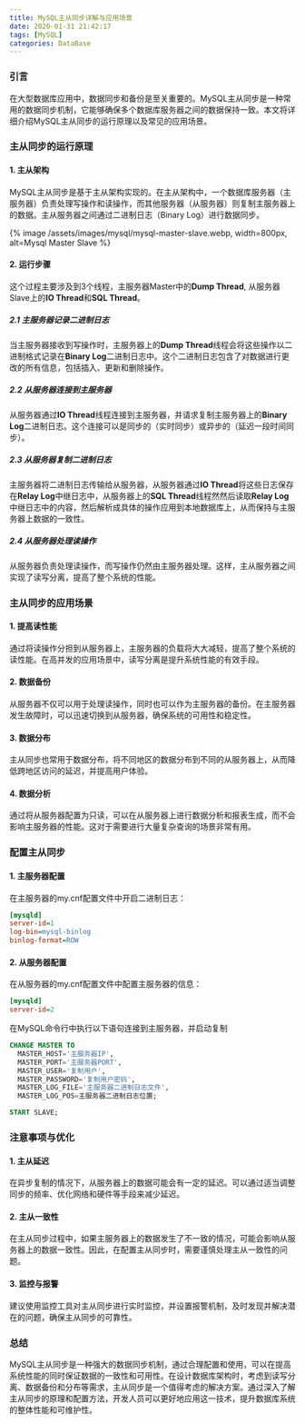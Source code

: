 ```yaml
---
title: MySQL主从同步详解与应用场景
date: 2020-01-31 21:42:17
tags: [MySQL]
categories: DataBase
---
```


### 引言
在大型数据库应用中，数据同步和备份是至关重要的。MySQL主从同步是一种常用的数据同步机制，它能够确保多个数据库服务器之间的数据保持一致。本文将详细介绍MySQL主从同步的运行原理以及常见的应用场景。

### 主从同步的运行原理
#### 1. 主从架构
MySQL主从同步是基于主从架构实现的。在主从架构中，一个数据库服务器（主服务器）负责处理写操作和读操作，而其他服务器（从服务器）则复制主服务器上的数据。主从服务器之间通过二进制日志（Binary Log）进行数据同步。

{% image /assets/images/mysql/mysql-master-slave.webp, width=800px, alt=Mysql Master Slave %}

#### 2. 运行步骤
这个过程主要涉及到3个线程，主服务器Master中的**Dump Thread**, 从服务器Slave上的**IO Thread**和**SQL Thread**。
##### 2.1 主服务器记录二进制日志
当主服务器接收到写操作时，主服务器上的**Dump Thread**线程会将这些操作以二进制格式记录在**Binary Log**二进制日志中。这个二进制日志包含了对数据进行更改的所有信息，包括插入、更新和删除操作。

##### 2.2 从服务器连接到主服务器
从服务器通过**IO Thread**线程连接到主服务器，并请求复制主服务器上的**Binary Log**二进制日志。这个连接可以是同步的（实时同步）或异步的（延迟一段时间同步）。 

##### 2.3 从服务器复制二进制日志
主服务器将二进制日志传输给从服务器，从服务器通过**IO Thread**将这些日志保存在**Relay Log**中继日志中，从服务器上的**SQL Thread**线程然然后读取**Relay Log**中继日志中的内容，然后解析成具体的操作应用到本地数据库上，从而保持与主服务器上数据的一致性。

##### 2.4 从服务器处理读操作
从服务器负责处理读操作，而写操作仍然由主服务器处理。这样，主从服务器之间实现了读写分离，提高了整个系统的性能。

### 主从同步的应用场景
#### 1. 提高读性能
通过将读操作分担到从服务器上，主服务器的负载将大大减轻，提高了整个系统的读性能。在高并发的应用场景中，读写分离是提升系统性能的有效手段。

#### 2. 数据备份
从服务器不仅可以用于处理读操作，同时也可以作为主服务器的备份。在主服务器发生故障时，可以迅速切换到从服务器，确保系统的可用性和稳定性。

#### 3. 数据分布
主从同步也常用于数据分布，将不同地区的数据分布到不同的从服务器上，从而降低跨地区访问的延迟，并提高用户体验。

#### 4. 数据分析
通过将从服务器配置为只读，可以在从服务器上进行数据分析和报表生成，而不会影响主服务器的性能。这对于需要进行大量复杂查询的场景非常有用。

### 配置主从同步
#### 1. 主服务器配置
在主服务器的my.cnf配置文件中开启二进制日志：
``` ini
[mysqld]
server-id=1
log-bin=mysql-binlog
binlog-format=ROW

```

#### 2. 从服务器配置
在从服务器的my.cnf配置文件中配置主服务器的信息：
``` ini
[mysqld]
server-id=2

```

在MySQL命令行中执行以下语句连接到主服务器，并启动复制
``` sql
CHANGE MASTER TO
  MASTER_HOST='主服务器IP',
  MASTER_PORT='主服务器PORT',
  MASTER_USER='复制用户',
  MASTER_PASSWORD='复制用户密码',
  MASTER_LOG_FILE='主服务器二进制日志文件',
  MASTER_LOG_POS=主服务器二进制日志位置;

START SLAVE;

```

### 注意事项与优化
#### 1. 主从延迟
在异步复制的情况下，从服务器上的数据可能会有一定的延迟。可以通过适当调整同步的频率、优化网络和硬件等手段来减少延迟。

#### 2. 主从一致性
在主从同步过程中，如果主服务器上的数据发生了不一致的情况，可能会影响从服务器上的数据一致性。因此，在配置主从同步时，需要谨慎处理主从一致性的问题。

#### 3. 监控与报警
建议使用监控工具对主从同步进行实时监控，并设置报警机制，及时发现并解决潜在的问题，确保主从同步的可靠性。

### 总结
MySQL主从同步是一种强大的数据同步机制，通过合理配置和使用，可以在提高系统性能的同时保证数据的一致性和可用性。在设计数据库架构时，考虑到读写分离、数据备份和分布等需求，主从同步是一个值得考虑的解决方案。通过深入了解主从同步的原理和配置方法，开发人员可以更好地应用这一技术，提升数据库系统的整体性能和可维护性。